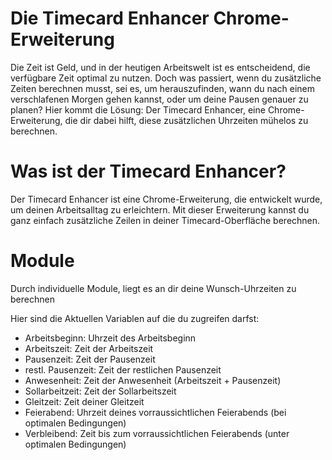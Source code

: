 # Die Timecard Enhancer Chrome-Erweiterung

Die Zeit ist Geld, und in der heutigen Arbeitswelt ist es entscheidend, die verfügbare Zeit optimal zu nutzen.
Doch was passiert, wenn du zusätzliche Zeiten berechnen musst, sei es, um herauszufinden, wann du nach einem
verschlafenen Morgen gehen kannst, oder um deine Pausen genauer zu planen?
Hier kommt die Lösung: Der Timecard Enhancer, eine Chrome-Erweiterung, die dir dabei hilft, diese zusätzlichen Uhrzeiten mühelos zu berechnen.

# Was ist der Timecard Enhancer?
Der Timecard Enhancer ist eine Chrome-Erweiterung, die entwickelt wurde, um deinen Arbeitsalltag zu erleichtern. Mit dieser Erweiterung kannst du ganz einfach zusätzliche Zeilen in deiner Timecard-Oberfläche berechnen.

# Module
Durch individuelle Module, liegt es an dir deine Wunsch-Uhrzeiten zu berechnen

Hier sind die Aktuellen Variablen auf die du zugreifen darfst:
- Arbeitsbeginn: Uhrzeit des Arbeitsbeginn
- Arbeitszeit: Zeit der Arbeitszeit
- Pausenzeit: Zeit der Pausenzeit
- restl. Pausenzeit: Zeit der restlichen Pausenzeit
- Anwesenheit: Zeit der Anwesenheit (Arbeitszeit + Pausenzeit)
- Sollarbeitzeit: Zeit der Sollarbeitszeit
- Gleitzeit: Zeit deiner Gleitzeit
- Feierabend: Uhrzeit deines vorraussichtlichen Feierabends (bei optimalen Bedingungen)
- Verbleibend: Zeit bis zum vorraussichtlichen Feierabends (unter optimalen Bedingungen)
